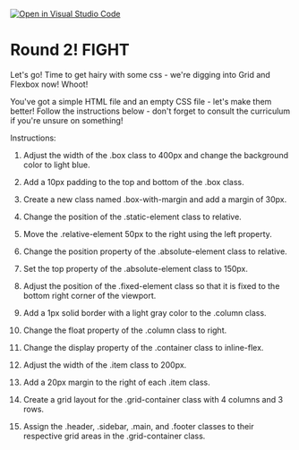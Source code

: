 [![Open in Visual Studio Code](https://classroom.github.com/assets/open-in-vscode-718a45dd9cf7e7f842a935f5ebbe5719a5e09af4491e668f4dbf3b35d5cca122.svg)](https://classroom.github.com/online_ide?assignment_repo_id=15110385&assignment_repo_type=AssignmentRepo)
# Round 2! FIGHT

Let's go! Time to get hairy with some css - we're digging into Grid and Flexbox now! Whoot!

You've got a simple HTML file and an empty CSS file - let's make them better! Follow the
instructions below - don't forget to consult the curriculum if you're unsure on something!

Instructions:

1) Adjust the width of the .box class to 400px and change the background color to light blue.

2) Add a 10px padding to the top and bottom of the .box class.

3) Create a new class named .box-with-margin and add a margin of 30px.

4) Change the position of the .static-element class to relative.

5) Move the .relative-element 50px to the right using the left property.

6) Change the position property of the .absolute-element class to relative.

7) Set the top property of the .absolute-element class to 150px.

8) Adjust the position of the .fixed-element class so that it is fixed to the bottom right corner of the viewport.

9) Add a 1px solid border with a light gray color to the .column class.

10) Change the float property of the .column class to right.

11) Change the display property of the .container class to inline-flex.

12) Adjust the width of the .item class to 200px.

13) Add a 20px margin to the right of each .item class.

14) Create a grid layout for the .grid-container class with 4 columns and 3 rows.

15) Assign the .header, .sidebar, .main, and .footer classes to their respective grid areas in the .grid-container class.
